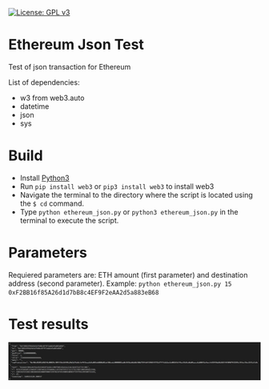 [![License: GPL v3](https://img.shields.io/badge/License-GPLv3-blue.svg)](https://www.gnu.org/licenses/gpl-3.0)

# Ethereum Json Test

Test of json transaction for Ethereum

List of dependencies:

* w3 from web3.auto
* datetime
* json
* sys

# Build

* Install [Python3](https://www.python.org/downloads/)
* Run `pip install web3` or `pip3 install web3` to install web3
* Navigate the terminal to the directory where the script is located using the `$ cd` command.
* Type `python ethereum_json.py` or `python3 ethereum_json.py` in the terminal to execute the script.

# Parameters

Requiered parameters are: ETH amount (first parameter) and destination address (second parameter).
Example: `python ethereum_json.py 15 0xF2BB16f85A26d1d7bB8c4EF9F2eAA2d5a883eB68` 

# Test results

![Test results](test-results.png "Test results")